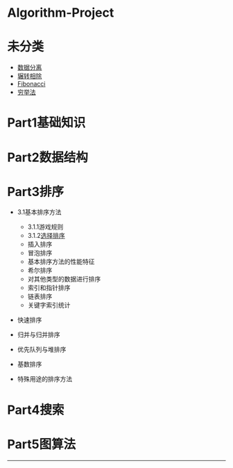 Algorithm-Project
=================

# 未分类
  - [数据分离](doc/temp/temp.md#数据分离)
  - [辗转相除](doc/temp/temp.md#辗转相除)
  - [Fibonacci](doc/temp/temp.md#Fibonacci)
  - [穷举法](doc/temp/temp.md#穷举法)

# Part1基础知识
# Part2数据结构

# Part3排序

- 3.1基本排序方法
  - 3.1.1游戏规则
  - 3.1.2[选择排序](doc/sort/3.1.2.md)
  - 插入排序
  - 冒泡排序
  - 基本排序方法的性能特征
  - 希尔排序  
  - 对其他类型的数据进行排序
  - 索引和指针排序
  - 链表排序
  - 关键字索引统计

- 快速排序
- 归并与归并排序
- 优先队列与堆排序
- 基数排序
- 特殊用途的排序方法

  
# Part4搜索
# Part5图算法



-----------------

